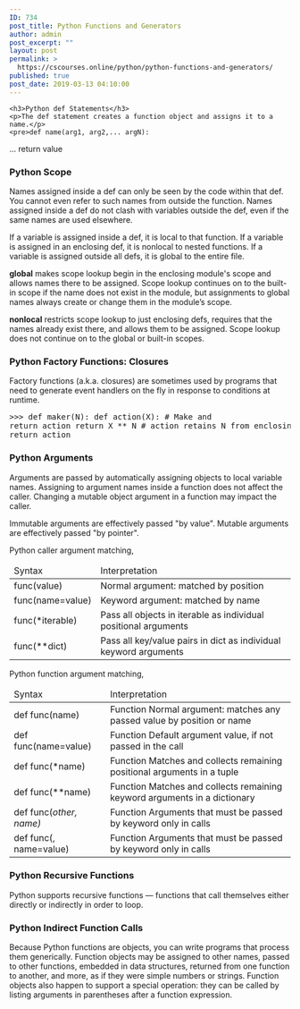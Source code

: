```yaml
---
ID: 734
post_title: Python Functions and Generators
author: admin
post_excerpt: ""
layout: post
permalink: >
  https://cscourses.online/python/python-functions-and-generators/
published: true
post_date: 2019-03-13 04:10:00
---
```

    <h3>Python def Statements</h3>
    <p>The def statement creates a function object and assigns it to a name.</p>
    <pre>def name(arg1, arg2,... argN):
  ...
  return value
</pre>
    <h3>Python Scope</h3>
    <p>Names assigned inside a def can only be seen by the code within that def.
      You cannot even refer to such names from outside the function. Names
      assigned inside a def do not clash with variables outside the def, even if
      the same names are used elsewhere. </p>
    <p>If a variable is assigned inside a def, it is local to that function. If
      a variable is assigned in an enclosing def, it is nonlocal to nested
      functions. If a variable is assigned outside all defs, it is global to the
      entire file.</p>
    <p><b>global</b> makes scope lookup begin in the enclosing module's scope
      and allows names there to be assigned. Scope lookup continues on to the
      built-in scope if the name does not exist in the module, but assignments
      to global names always create or change them in the module’s scope.</p>
    <p><b>nonlocal</b> restricts scope lookup to just enclosing defs, requires
      that the names already exist there, and allows them to be assigned. Scope
      lookup does not continue on to the global or built-in scopes.</p>
    <h3>Python Factory Functions: Closures</h3>
    <p>Factory functions (a.k.a. closures) are sometimes used by programs that
      need to generate event handlers on the fly in response to conditions at
      runtime.</p>
    <pre>&gt;&gt;&gt; def maker(N):
  def action(X): # Make and return action
    return X ** N # action retains N from enclosing scope
  return action
</pre>
    <h3>Python Arguments</h3>
    <p>Arguments are passed by automatically assigning objects to local variable
      names. Assigning to argument names inside a function does not affect the
      caller. Changing a mutable object argument in a function may impact the
      caller.</p>
    <p>Immutable arguments are effectively passed "by value". Mutable arguments
      are effectively passed "by pointer". </p>
    <p>Python caller argument matching,</p>
    <table>
      <thead>
        <tr>
          <td>Syntax</td>
          <td>Interpretation</td>
        </tr>
      </thead>
      <tbody>
        <tr>
          <td>func(value)</td>
          <td>Normal argument: matched by position</td>
        </tr>
        <tr>
          <td>func(name=value)</td>
          <td>Keyword argument: matched by name</td>
        </tr>
        <tr>
          <td>func(*iterable)</td>
          <td>Pass all objects in iterable as individual positional arguments</td>
        </tr>
        <tr>
          <td>func(**dict)</td>
          <td>Pass all key/value pairs in dict as individual keyword arguments</td>
        </tr>
      </tbody>
    </table>
    <p>Python function argument matching,</p>
    <table>
      <thead>
        <tr>
          <td>Syntax</td>
          <td>Interpretation</td>
        </tr>
      </thead>
      <tbody>
        <tr>
          <td>def func(name)</td>
          <td>Function Normal argument: matches any passed value by position or
            name</td>
        </tr>
        <tr>
          <td>def func(name=value)</td>
          <td>Function Default argument value, if not passed in the call</td>
        </tr>
        <tr>
          <td>def func(*name)</td>
          <td>Function Matches and collects remaining positional arguments in a
            tuple</td>
        </tr>
        <tr>
          <td>def func(**name)</td>
          <td>Function Matches and collects remaining keyword arguments in a
            dictionary</td>
        </tr>
        <tr>
          <td>def func(*other, name)</td>
          <td>Function Arguments that must be passed by keyword only in calls</td>
        </tr>
        <tr>
          <td>def func(*, name=value)</td>
          <td>Function Arguments that must be passed by keyword only in calls</td>
        </tr>
      </tbody>
    </table>
    <h3>Python Recursive Functions</h3>
    <p>Python supports recursive functions — functions that call themselves
      either directly or indirectly in order to loop.</p>
    <h3>Python Indirect Function Calls</h3>
    <p>Because Python functions are objects, you can write programs that process
      them generically. Function objects may be assigned to other names, passed
      to other functions, embedded in data structures, returned from one
      function to another, and more, as if they were simple numbers or strings.
      Function objects also happen to support a special operation: they can be
      called by listing arguments in parentheses after a function expression.</p>